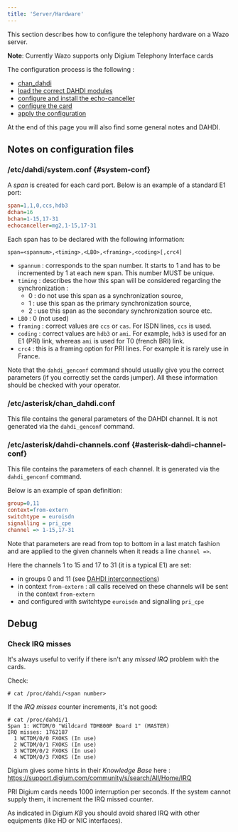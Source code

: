```yaml
---
title: 'Server/Hardware'
---
```


This section describes how to configure the telephony hardware on a Wazo server.

**Note**: Currently Wazo supports only Digium Telephony Interface cards

The configuration process is the following :

- [chan_dahdi](/uc-doc/administration/hardware/chan_dahdi)
- [load the correct DAHDI modules](/uc-doc/administration/hardware/load_modules)
- [configure and install the echo-canceller](/uc-doc/administration/hardware/echo_canceller)
- [configure the card](/uc-doc/administration/hardware/card_configuration)
- [apply the configuration](/uc-doc/administration/hardware/apply_configuration)

At the end of this page you will also find some general notes and DAHDI.

## Notes on configuration files

### /etc/dahdi/system.conf {#system-conf}

A _span_ is created for each card port. Below is an example of a standard E1 port:

```ini
span=1,1,0,ccs,hdb3
dchan=16
bchan=1-15,17-31
echocanceller=mg2,1-15,17-31
```

Each span has to be declared with the following information:

    span=<spannum>,<timing>,<LBO>,<framing>,<coding>[,crc4]

- `spannum` : corresponds to the span number. It starts to 1 and has to be incremented by 1 at each
  new span. This number MUST be unique.
- `timing` : describes the how this span will be considered regarding the synchronization :
  - 0 : do not use this span as a synchronization source,
  - 1 : use this span as the primary synchronization source,
  - 2 : use this span as the secondary synchronization source etc.
- `LBO` : 0 (not used)
- `framing` : correct values are `ccs` or `cas`. For ISDN lines, `ccs` is used.
- `coding` : correct values are `hdb3` or `ami`. For example, `hdb3` is used for an E1 (PRI) link,
  whereas `ami` is used for T0 (french BRI) link.
- `crc4` : this is a framing option for PRI lines. For example it is rarely use in France.

Note that the `dahdi_genconf` command should usually give you the correct parameters (if you
correctly set the cards jumper). All these information should be checked with your operator.

### /etc/asterisk/chan_dahdi.conf

This file contains the general parameters of the DAHDI channel. It is not generated via the
`dahdi_genconf` command.

### /etc/asterisk/dahdi-channels.conf {#asterisk-dahdi-channel-conf}

This file contains the parameters of each channel. It is generated via the `dahdi_genconf` command.

Below is an example of span definition:

```ini
group=0,11
context=from-extern
switchtype = euroisdn
signalling = pri_cpe
channel => 1-15,17-31
```

Note that parameters are read from top to bottom in a last match fashion and are applied to the
given channels when it reads a line `channel =>`.

Here the channels 1 to 15 and 17 to 31 (it is a typical E1) are set:

- in groups 0 and 11 (see
  [DAHDI interconnections](/uc-doc/administration/interconnections/introduction#interco-dahdi-conf))
- in context `from-extern` : all calls received on these channels will be sent in the context
  `from-extern`
- and configured with switchtype `euroisdn` and signalling `pri_cpe`

## Debug

### Check IRQ misses

It's always useful to verify if there isn't any _missed IRQ_ problem with the cards.

Check:

```shell
# cat /proc/dahdi/<span number>
```

If the _IRQ misses_ counter increments, it's not good:

```shell
# cat /proc/dahdi/1
Span 1: WCTDM/0 "Wildcard TDM800P Board 1" (MASTER)
IRQ misses: 1762187
  1 WCTDM/0/0 FXOKS (In use)
  2 WCTDM/0/1 FXOKS (In use)
  3 WCTDM/0/2 FXOKS (In use)
  4 WCTDM/0/3 FXOKS (In use)
```

Digium gives some hints in their _Knowledge Base_ here :
<https://support.digium.com/community/s/search/All/Home/IRQ>

PRI Digium cards needs 1000 interruption per seconds. If the system cannot supply them, it increment
the IRQ missed counter.

As indicated in Digium _KB_ you should avoid shared IRQ with other equipments (like HD or NIC
interfaces).
